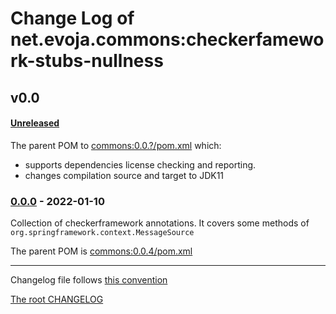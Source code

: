 # Change Log of net.evoja.commons:checkerfamework-stubs-nullness

<!---
#### [Unreleased][unreleased]
##### Added
##### Changed
##### Deprecated
##### Removed
##### Fixed
##### Security
##### Broken
--->


## v0.0
<!--- ### [0.0.1] - [2022-01-04][c-0.0.1] -->
#### [Unreleased][unreleased]
The parent POM to [commons:0.0.?/pom.xml](https://github.com/evoja/java-commons/blob/commons/0.0.?/pom.xml)
which:
* supports dependencies license checking and reporting.
* changes compilation source and target to JDK11



### [0.0.0] - 2022-01-10

Collection of checkerframework annotations.
It covers some methods of `org.springframework.context.MessageSource`

The parent POM is [commons:0.0.4/pom.xml](https://github.com/evoja/java-commons/blob/commons/0.0.4/pom.xml)





------------
Changelog file follows [this convention](https://keepachangelog.com/)

[The root CHANGELOG](/CHANGELOG.md)


[unreleased]: https://github.com/evoja/java-commons/compare/checkerframework-stubs-nullness/0.0.0...master

[c-0.0.1]: https://github.com/evoja/java-commons/compare/checkerframework-stubs-nullness/0.0/0...checkerframework-stubs-nullness/0.0/1
[0.0.1]: https://github.com/evoja/java-commons/tree/checkerframework-stubs-nullness/0.0/1

[0.0.0]: https://github.com/evoja/java-commons/tree/checkerframework-stubs-nullness/0.0.0
